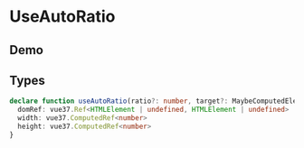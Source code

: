 # UseAutoRatio

## Demo

<demo vue="./demos/use-auto-ratio.vue" title="UseAutoRatio" />

## Types

```ts
declare function useAutoRatio(ratio?: number, target?: MaybeComputedElementRef): {
  domRef: vue37.Ref<HTMLElement | undefined, HTMLElement | undefined>
  width: vue37.ComputedRef<number>
  height: vue37.ComputedRef<number>
}
```
